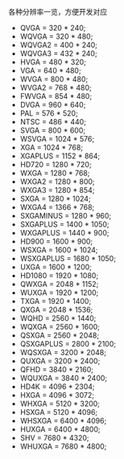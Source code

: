 各种分辨率一览，方便开发对应

* QVGA = 320 * 240;
* WQVGA = 320 * 480;
* WQVGA2 = 400 * 240;
* WQVGA3 = 432 * 240;
* HVGA = 480 * 320;
* VGA = 640 * 480;
* WVGA = 800 * 480;
* WVGA2 = 768 * 480;
* FWVGA = 854 * 480;
* DVGA = 960 * 640;
* PAL = 576 * 520;
* NTSC = 486 * 440;
* SVGA = 800 * 600;
* WSVGA = 1024 * 576;
* XGA = 1024 * 768;
* XGAPLUS = 1152 * 864;
* HD720 = 1280 * 720;
* WXGA = 1280 * 768;
* WXGA2 = 1280 * 800;
* WXGA3 = 1280 * 854;
* SXGA = 1280 * 1024;
* WXGA4 = 1366 * 768;
* SXGAMINUS = 1280 * 960;
* SXGAPLUS = 1400 * 1050;
* WXGAPLUS = 1440 * 900;
* HD900 = 1600 * 900;
* WSXGA = 1600 * 1024;
* WSXGAPLUS = 1680 * 1050;
* UXGA = 1600 * 1200;
* HD1080 = 1920 * 1080;
* QWXGA = 2048 * 1152;
* WUXGA = 1920 * 1200;
* TXGA = 1920 * 1400;
* QXGA = 2048 * 1536;
* WQHD = 2560 * 1440;
* WQXGA = 2560 * 1600;
* QSXGA = 2560 * 2048;
* QSXGAPLUS = 2800 * 2100;
* WQSXGA = 3200 * 2048;
* QUXGA = 3200 * 2400;
* QFHD = 3840 * 2160;
* WQUXGA = 3840 * 2400;
* HD4K = 4096 * 2304;
* HXGA = 4096 * 3072;
* WHXGA = 5120 * 3200;
* HSXGA = 5120 * 4096;
* WHSXGA = 6400 * 4096;
* HUXGA = 6400 * 4800;
* SHV = 7680 * 4320;
* WHUXGA = 7680 * 4800;
